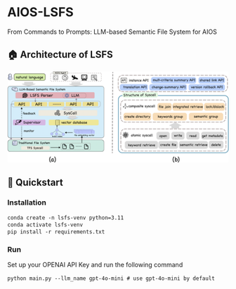 # AIOS-LSFS
From Commands to Prompts: LLM-based Semantic File System for AIOS

## 🏠 Architecture of LSFS
<p align="center">
<img src="assets/lsfs-arc.png">
</p>

## 🚀 Quickstart

### Installation
```
conda create -n lsfs-venv python=3.11
conda activate lsfs-venv
pip install -r requirements.txt
```

### Run
Set up your OPENAI API Key and run the following command
```
python main.py --llm_name gpt-4o-mini # use gpt-4o-mini by default
```
